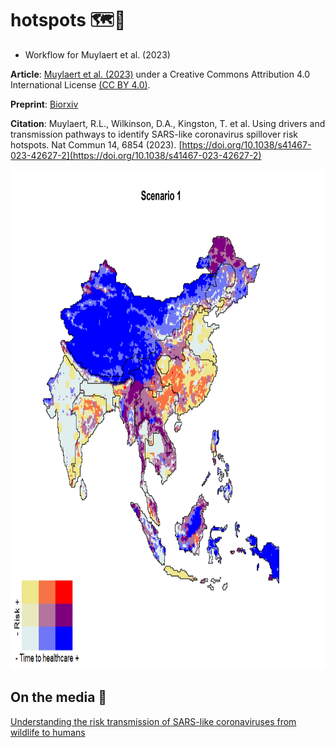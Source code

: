 # hotspots 🗺️:triangular_flag_on_post:

* Workflow for Muylaert et al. (2023)

**Article**: [Muylaert et al. (2023)](https://doi.org/10.1038/s41467-023-42627-2) under a Creative Commons Attribution 4.0 International License [(CC BY 4.0)](https://creativecommons.org/licenses/by/4.0/).

**Preprint**: [Biorxiv](https://www.biorxiv.org/content/10.1101/2022.12.08.518776v1)

**Citation**: Muylaert, R.L., Wilkinson, D.A., Kingston, T. et al. Using drivers and transmission pathways to identify SARS-like coronavirus spillover risk hotspots. Nat Commun 14, 6854 (2023). [https://doi.org/10.1038/s41467-023-42627-2](https://doi.org/10.1038/s41467-023-42627-2)

<img src="https://github.com/renatamuy/hotspots/blob/main/results/Figure_04/GIF_01.gif" width="800" height="800" />

## On the media :newspaper:

[Understanding the risk transmission of SARS-like coronaviruses from wildlife to humans](https://www.massey.ac.nz/about/news/understanding-the-risk-transmission-of-sars-like-coronaviruses-from-wildlife-to-humans/) 

